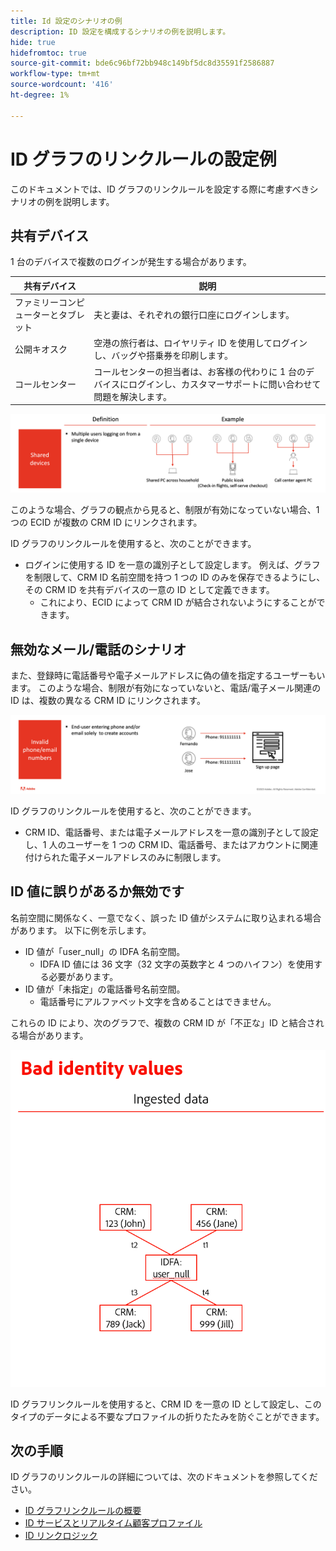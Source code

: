 ```yaml
---
title: Id 設定のシナリオの例
description: ID 設定を構成するシナリオの例を説明します。
hide: true
hidefromtoc: true
source-git-commit: bde6c96bf72bb948c149bf5dc8d35591f2586887
workflow-type: tm+mt
source-wordcount: '416'
ht-degree: 1%

---
```


# ID グラフのリンクルールの設定例

このドキュメントでは、ID グラフのリンクルールを設定する際に考慮すべきシナリオの例を説明します。


## 共有デバイス

1 台のデバイスで複数のログインが発生する場合があります。

| 共有デバイス | 説明 |
| --- | --- |
| ファミリーコンピューターとタブレット | 夫と妻は、それぞれの銀行口座にログインします。 |
| 公開キオスク | 空港の旅行者は、ロイヤリティ ID を使用してログインし、バッグや搭乗券を印刷します。 |
| コールセンター | コールセンターの担当者は、お客様の代わりに 1 台のデバイスにログインし、カスタマーサポートに問い合わせて問題を解決します。 |

![共有デバイス](../images/identity-settings/shared-devices.png)

このような場合、グラフの観点から見ると、制限が有効になっていない場合、1 つの ECID が複数の CRM ID にリンクされます。

ID グラフのリンクルールを使用すると、次のことができます。

* ログインに使用する ID を一意の識別子として設定します。 例えば、グラフを制限して、CRM ID 名前空間を持つ 1 つの ID のみを保存できるようにし、その CRM ID を共有デバイスの一意の ID として定義できます。
   * これにより、ECID によって CRM ID が結合されないようにすることができます。

## 無効なメール/電話のシナリオ

また、登録時に電話番号や電子メールアドレスに偽の値を指定するユーザーもいます。 このような場合、制限が有効になっていないと、電話/電子メール関連の ID は、複数の異なる CRM ID にリンクされます。

![invalid-email-phone](../images/identity-settings/invalid-email-phone.png)

ID グラフのリンクルールを使用すると、次のことができます。

* CRM ID、電話番号、または電子メールアドレスを一意の識別子として設定し、1 人のユーザーを 1 つの CRM ID、電話番号、またはアカウントに関連付けられた電子メールアドレスのみに制限します。

## ID 値に誤りがあるか無効です

名前空間に関係なく、一意でなく、誤った ID 値がシステムに取り込まれる場合があります。 以下に例を示します。

* ID 値が「user_null」の IDFA 名前空間。
   * IDFA ID 値には 36 文字（32 文字の英数字と 4 つのハイフン）を使用する必要があります。
* ID 値が「未指定」の電話番号名前空間。
   * 電話番号にアルファベット文字を含めることはできません。

これらの ID により、次のグラフで、複数の CRM ID が「不正な」ID と結合される場合があります。

![bad-data](../images/identity-settings/bad-data.png)

ID グラフリンクルールを使用すると、CRM ID を一意の ID として設定し、このタイプのデータによる不要なプロファイルの折りたたみを防ぐことができます。

## 次の手順

ID グラフのリンクルールの詳細については、次のドキュメントを参照してください。

* [ID グラフリンクルールの概要](./overview.md)
* [ID サービスとリアルタイム顧客プロファイル](identity-and-profile.md)
* [ID リンクロジック](./identity-linking-logic.md)